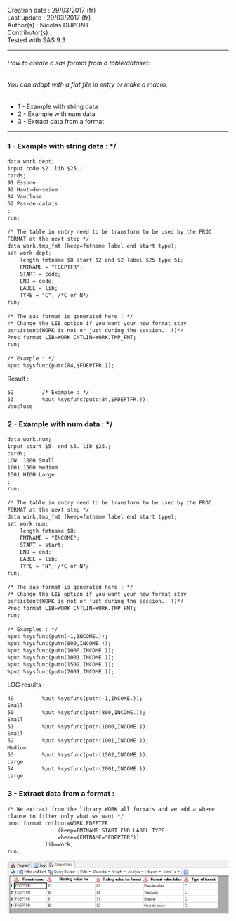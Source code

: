 Creation date : 29/03/2017  (fr)          
Last update : 29/03/2017    (fr)         
Author(s) : Nicolas DUPONT     
Contributor(s) :   
Tested with SAS 9.3  

---

###### How to create a sas format from a table/dataset:  
###### You can adapt with a flat file in entry or make a macro.  

 - 1 - Example with string data
 - 2 - Example with num data
 - 3 - Extract data from a format 

---

### 1 - Example with string data : */

```sas
data work.dept;
input code $2. lib $25.;
cards;
91 Essone
92 Haut-de-seine
84 Vaucluse
62 Pas-de-calais
;
run;

/* The table in entry need to be transform to be used by the PROC FORMAT at the next step */
data work.tmp_fmt (keep=fmtname label end start type);
set work.dept;
	length fmtname $8 start $2 end $2 label $25 type $1;
	FMTNAME = "FDEPTFR";
	START = code;
	END = code;
	LABEL = lib;
	TYPE = "C"; /*C or N*/
run;

/* The sas format is generated here : */
/* Change the LIB option if you want your new format stay persistent(WORK is not or just during the session.. !)*/
Proc format LIB=WORK CNTLIN=WORK.TMP_FMT;
run;

/* Example : */
%put %sysfunc(putc(84,$FDEPTFR.));
```

Result :

	52         /* Example : */
	53         %put %sysfunc(putc(84,$FDEPTFR.));
	Vaucluse



### 2 - Example with num data : */

```sas
data work.num;
input start $5. end $5. lib $25.;
cards;
LOW  1000 Small
1001 1500 Medium
1501 HIGH Large
;
run;

/* The table in entry need to be transform to be used by the PROC FORMAT at the next step */
data work.tmp_fmt (keep=fmtname label end start type);
set work.num;
	length fmtname $8;
	FMTNAME = "INCOME";
	START = start;
	END = end;
	LABEL = lib;
	TYPE = "N"; /*C or N*/
run;

/* The sas format is generated here : */
/* Change the LIB option if you want your new format stay persistent(WORK is not or just during the session.. !)*/
Proc format LIB=WORK CNTLIN=WORK.TMP_FMT;
run;

/* Examples : */
%put %sysfunc(putn(-1,INCOME.));
%put %sysfunc(putn(800,INCOME.));
%put %sysfunc(putn(1000,INCOME.));
%put %sysfunc(putn(1001,INCOME.));
%put %sysfunc(putn(1502,INCOME.));
%put %sysfunc(putn(2001,INCOME.));
```

LOG results :  

	49         %put %sysfunc(putn(-1,INCOME.));
	Small
	50         %put %sysfunc(putn(800,INCOME.));
	Small
	51         %put %sysfunc(putn(1000,INCOME.));
	Small
	52         %put %sysfunc(putn(1001,INCOME.));
	Medium
	53         %put %sysfunc(putn(1502,INCOME.));
	Large
	54         %put %sysfunc(putn(2001,INCOME.));
	Large


### 3 - Extract data from a format :

```sas
/* We extract from the library WORK all formats and we add a where clause to filter only what we want */
proc format cntlout=WORK.FDEPTFR 
				(keep=FMTNAME START END LABEL TYPE 
				where=(FMTNAME="FDEPTFR")) 
			lib=work; 
run;
```

![](https://github.com/NicoDupont/Resources/blob/master/SAS/Various/img/cntloutformatresult.png?raw=true) 
   

